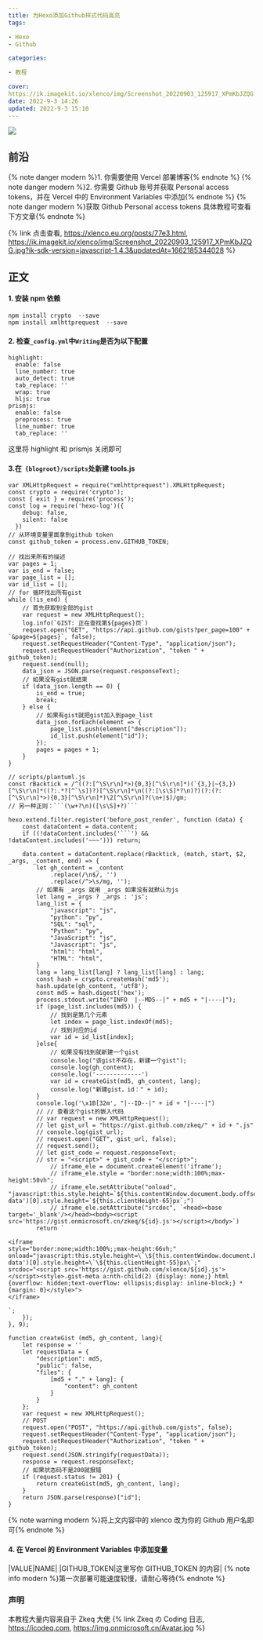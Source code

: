 ```yaml
---
title: 为Hexo添加Github样式代码高亮
tags: 

- Hexo
- Github

categories:

- 教程

cover: 
https://ik.imagekit.io/xlenco/img/Screenshot_20220903_125917_XPmKbJZQG.jpg?ik-sdk-version=javascript-1.4.3&updatedAt=1662185344028
date: 2022-9-3 14:26
updated: 2022-9-3 15:10
---
```


![](https://ik.imagekit.io/xlenco/img/Screenshot_20220903_125917_XPmKbJZQG.jpg?ik-sdk-version=javascript-1.4.3&updatedAt=1662185344028)

## 前沿

{% note danger modern %}1. 你需要使用 Vercel 部署博客{% endnote %}
{% note danger modern %}2. 你需要 Github 账号并获取 Personal access tokens，并在 Vercel 中的 Environment Variables 中添加{% endnote %}
{% note danger modern %}获取 Github Personal access tokens 具体教程可查看下方文章{% endnote %}

{% link 点击查看, https://xlenco.eu.org/posts/77e3.html,
https://ik.imagekit.io/xlenco/img/Screenshot_20220903_125917_XPmKbJZQG.jpg?ik-sdk-version=javascript-1.4.3&updatedAt=1662185344028
 %}

## 正文

#### 1. 安装 npm 依赖

```
npm install crypto  --save
npm install xmlhttprequest  --save
```

#### 2. 检查`_config.yml`中`Writing`是否为以下配置

```
highlight:
  enable: false
  line_number: true
  auto_detect: true
  tab_replace: ''
  wrap: true
  hljs: true
prismjs:
  enable: false
  preprocess: true
  line_number: true
  tab_replace: ''
```

这里将 highlight 和 prismjs 关闭即可

#### 3.在` {blogroot}/scripts`处新建 tools.js

````
var XMLHttpRequest = require("xmlhttprequest").XMLHttpRequest;
const crypto = require('crypto');
const { exit } = require('process');
const log = require('hexo-log')({
    debug: false,
    silent: false
  })
// 从环境变量里面拿到github token
const github_token = process.env.GITHUB_TOKEN;

// 找出来所有的描述
var pages = 1;
var is_end = false;
var page_list = [];
var id_list = [];
// for 循环找出所有gist
while (!is_end) {
    // 首先获取到全部的gist
    var request = new XMLHttpRequest();
    log.info(`GIST: 正在查找第${pages}页`)
    request.open("GET", "https://api.github.com/gists?per_page=100" + `&page=${pages}`, false);
    request.setRequestHeader("Content-Type", "application/json");
    request.setRequestHeader("Authorization", "token " + github_token);
    request.send(null);
    data_json = JSON.parse(request.responseText);
    // 如果没有gist就结束
    if (data_json.length == 0) {
        is_end = true;
        break;
    } else {
        // 如果有gist就把gist加入到page_list
        data_json.forEach(element => {
            page_list.push(element["description"]);
            id_list.push(element["id"]);
        });
        pages = pages + 1;
    }
}

// scripts/plantuml.js
const rBacktick = /^((?:[^\S\r\n]*>){0,3}[^\S\r\n]*)(`{3,}|~{3,})[^\S\r\n]*((?:.*?[^`\s])?)[^\S\r\n]*\n((?:[\s\S]*?\n)?)(?:(?:[^\S\r\n]*>){0,3}[^\S\r\n]*)\2[^\S\r\n]?(\n+|$)/gm;
// 另一种正则：```(\w+?\n)([\s\S]+?)```

hexo.extend.filter.register('before_post_render', function (data) {
    const dataContent = data.content;
    if ((!dataContent.includes('```') && !dataContent.includes('~~~'))) return;

    data.content = dataContent.replace(rBacktick, (match, start, $2, _args, _content, end) => {
        let gh_content = _content
            .replace(/\n$/, '')
            .replace(/^>\s/mg, '');
        // 如果有 _args 就用 _args 如果没有就默认为js
        let lang = _args ? _args : 'js';
        lang_list = {
            "javascript": "js",
            "python": "py",
            "SQL": "sql",
            "Python": "py",
            "JavaScript": "js",
            "Javascript": "js",
            "html": "html",
            "HTML": "html",
        }
        lang = lang_list[lang] ? lang_list[lang] : lang;
        const hash = crypto.createHash('md5');
        hash.update(gh_content, 'utf8');
        const md5 = hash.digest('hex');
        process.stdout.write("INFO  |--MD5--|" + md5 + "|----|");
        if (page_list.includes(md5)) {
            // 找到是第几个元素
            let index = page_list.indexOf(md5);
            // 找到对应的id
            var id = id_list[index];
        }else{
            // 如果没有找到就新建一个gist
            console.log("该gist不存在，新建一个gist");
            console.log(gh_content);
            console.log('-------------')
            var id = createGist(md5, gh_content, lang);
            console.log("新建gist，id：" + id);
        }
        console.log('\x1B[32m', "|--ID--|" + id + "|----|")
        // // 查看这个gist的嵌入代码
        // var request = new XMLHttpRequest();
        // let gist_url = "https://gist.github.com/zkeq/" + id + ".js"
        // console.log(gist_url);
        // request.open("GET", gist_url, false);
        // request.send();
        // let gist_code = request.responseText;
        // str = "<script>" + gist_code + "</script>";
            // iframe_ele = document.createElement('iframe');
            // iframe_ele.style = "border:none;width:100%;max-height:50vh";
            // iframe_ele.setAttribute("onload", "javascript:this.style.height=`${this.contentWindow.document.body.offsetHeight}px`;this.contentWindow.document.getElementsByClassName('gist-data')[0].style.height=`${this.clientHeight-65}px`;")
            // iframe_ele.setAttribute("srcdoc", `<head><base target='_blank'/></head><body><script src='https://gist.onmicrosoft.cn/zkeq/${id}.js'></script></body>`)
        return `

<iframe
style="border:none;width:100%;;max-height:66vh;"
onload="javascript:this.style.height=\`\${this.contentWindow.document.body.offsetHeight+20}px\`;this.contentWindow.document.getElementsByClassName('gist-data')[0].style.height=\`\${this.clientHeight-55}px\`;"
srcdoc="<script src='https://gist.github.com/xlenco/${id}.js'></script><style>.gist-meta a:nth-child(2) {display: none;} html {overflow: hidden;text-overflow: ellipsis;display: inline-block;} * {margin: 0}</style>">
</iframe>

`;
    });
}, 9);

function createGist (md5, gh_content, lang){
    let response = ''
    let requestData = {
        "description": md5,
        "public": false,
        "files": {
            [md5 + "." + lang]: {
                "content": gh_content
            }
        }
    };
    var request = new XMLHttpRequest();
    // POST
    request.open("POST", "https://api.github.com/gists", false);
    request.setRequestHeader("Content-Type", "application/json");
    request.setRequestHeader("Authorization", "token " + github_token);
    request.send(JSON.stringify(requestData));
    response = request.responseText;
    // 如果状态码不是200就报错
    if (request.status != 201) {
        return createGist(md5, gh_content, lang);
    }
    return JSON.parse(response)["id"];
}

````

{% note warning modern %}将上文内容中的 xlenco 改为你的 Github 用户名即可{% endnote %}

#### 4. 在 Vercel 的 Environment Variables 中添加变量

|VALUE|NAME|
|GITHUB_TOKEN|这里写你 GITHUB_TOKEN 的内容|
{% note info modern %}第一次部署可能速度较慢，请耐心等待{% endnote %}

### 声明

本教程大量内容来自于 Zkeq 大佬
{% link Zkeq の Coding 日志, https://icodeq.com,
https://img.onmicrosoft.cn/Avatar.jpg
 %}
